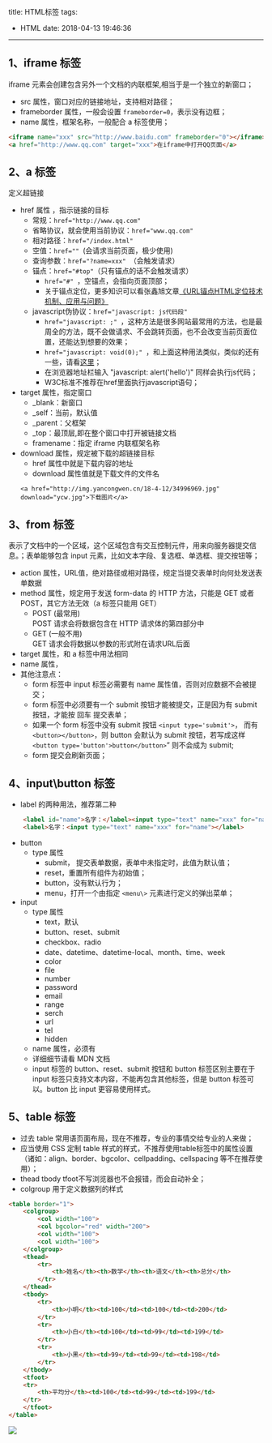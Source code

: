 title: HTML标签
tags:
  - HTML
date: 2018-04-13 19:46:36
---

## 1、iframe 标签
iframe 元素会创建包含另外一个文档的内联框架,相当于是一个独立的新窗口；
- src 属性，窗口对应的链接地址，支持相对路径；
- frameborder 属性，一般会设置 `frameborder=0`，表示没有边框；
- name 属性，框架名称，一般配合 a 标签使用；
``` HTML
<iframe name="xxx" src="http://www.baidu.com" frameborder="0"></iframe>
<a href="http://www.qq.com" target="xxx">在iframe中打开QQ页面</a>
```

## 2、a 标签
定义超链接
- href 属性 ，指示链接的目标
    - 常规：`href="http://www.qq.com"`
    - 省略协议，就会使用当前协议：`href="www.qq.com"`
    - 相对路径：`href="/index.html"`
    - 空值：`href="" `(会请求当前页面，极少使用)
    - 查询参数：`href="?name=xxx" `（会触发请求）
    - 锚点：`href="#top"`（只有锚点的话不会触发请求）
        - `href="#" `，空锚点，会指向页面顶部；
        - 关于锚点定位，更多知识可以看张鑫旭文章[《URL锚点HTML定位技术机制、应用与问题》](http://www.zhangxinxu.com/wordpress/2013/08/url-anchor-html-%E9%94%9A%E7%82%B9%E5%AE%9A%E4%BD%8D%E6%9C%BA%E5%88%B6-%E5%BA%94%E7%94%A8-%E9%97%AE%E9%A2%98/)
    - javascript伪协议：`href="javascript: js代码段"`
        - `href="javascript: ;" `，这种方法是很多网站最常用的方法，也是最周全的方法，既不会做请求、不会跳转页面，也不会改变当前页面位置，还能达到想要的效果；
        - `href="javascript: void(0);" `，和上面这种用法类似，类似的还有一些，请看[这里](https://segmentfault.com/q/1010000000339082)；
        - 在浏览器地址栏输入 "javascript: alert('hello')" 同样会执行js代码；
        - W3C标准不推荐在href里面执行javascript语句；
- target 属性，指定窗口
    - _blank：新窗口
    - _self：当前，默认值
    - _parent：父框架
    - _top：最顶层,即在整个窗口中打开被链接文档
    - framename：指定 iframe 内联框架名称
- download 属性，规定被下载的超链接目标
    - href 属性中就是下载内容的地址
    - download 属性值就是下载文件的文件名
    ```
    <a href="http://img.yancongwen.cn/18-4-12/34996969.jpg" download="ycw.jpg">下载图片</a>
    ```
## 3、from 标签
表示了文档中的一个区域，这个区域包含有交互控制元件，用来向服务器提交信息。；表单能够包含 input 元素，比如文本字段、复选框、单选框、提交按钮等；
- action 属性，URL值，绝对路径或相对路径，规定当提交表单时向何处发送表单数据
- method 属性，规定用于发送 form-data 的 HTTP 方法，只能是 GET 或者 POST，其它方法无效（a 标签只能用 GET）
    - POST (最常用)    
    POST 请求会将数据包含在 HTTP 请求体的第四部分中
    - GET (一般不用)    
    GET 请求会将数据以参数的形式附在请求URL后面
- target 属性，和 a 标签中用法相同
- name 属性，
- 其他注意点：
    - form 标签中 input 标签必需要有 name 属性值，否则对应数据不会被提交；
    - form 标签中必须要有一个 submit 按钮才能被提交，正是因为有 submit 按钮，才能按 <kbd>回车</kbd> 提交表单；
    - 如果一个 form 标签中没有 submit 按钮 `<input type='submit'>`， 而有 `<button></button>`，则 button 会默认为 submit 按钮，若写成这样 `<button type='button'>button</button>`” 则不会成为 submit;
    - form 提交会刷新页面；

## 4、input\button 标签
- label 的两种用法，推荐第二种
``` HTML
    <label id="name">名字：</label><input type="text" name="xxx" for="name">
    <label>名字：<input type="text" name="xxx" for="name"></label>
```
- button
    - type 属性
        - submit， 提交表单数据，表单中未指定时，此值为默认值；
        - reset，重置所有组件为初始值；
        - button，没有默认行为；
        - menu，打开一个由指定 `<menu\>` 元素进行定义的弹出菜单；
- input
    - type 属性
        - text，默认
        - button、reset、submit
        - checkbox、radio
        - date、datetime、datetime-local、month、time、week
        - color
        - file
        - number
        - password
        - email
        - range
        - serch
        - url
        - tel
        - hidden
    - name 属性，必须有
    - 详细细节请看 MDN 文档
    - input 标签的 button、reset、submit 按钮和 button 标签区别主要在于 input 标签只支持文本内容，不能再包含其他标签，但是 button 标签可以。button 比 input 更容易使用样式。

## 5、table 标签
- 过去 table 常用语页面布局，现在不推荐，专业的事情交给专业的人来做；
- 应当使用 CSS 定制 table 样式的样式，不推荐使用table标签中的属性设置（诸如：align、border、bgcolor、cellpadding、cellspacing 等不在推荐使用）；
- thead tbody tfoot不写浏览器也不会报错，而会自动补全；
- colgroup 用于定义数据列的样式
``` HTML
<table border="1">
    <colgroup>
        <col width="100">
        <col bgcolor="red" width="200">
        <col width="100">
        <col width="100">
    </colgroup>
    <thead>
        <tr>
            <th>姓名</th><th>数学</th><th>语文</th><th>总分</th>
        </tr>
    </thead>
    <tbody>
        <tr>
            <th>小明</th><td>100</td><td>100</td><td>200</td>
        </tr>
        <tr>
            <th>小白</th><td>100</td><td>99</td><td>199</td>
        </tr>
        <tr>
            <th>小黑</th><td>99</td><td>99</td><td>198</td>
        </tr>
    </tbody>
    <tfoot>
    <tr>
        <th>平均分</th><td>100</td><td>99</td><td>199</td>
    </tr>
    </tfoot>
</table>
```
![](http://img.yancongwen.cn/18-4-14/87365473.jpg)